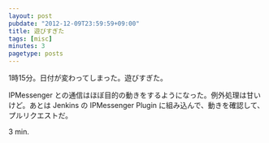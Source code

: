 ```yaml
---
layout: post
pubdate: "2012-12-09T23:59:59+09:00"
title: 遊びすぎた
tags: [misc]
minutes: 3
pagetype: posts
---
```

1時15分。日付が変わってしまった。遊びすぎた。

IPMessenger との通信はほぼ目的の動きをするようになった。例外処理は甘いけど。あとは Jenkins の IPMessenger Plugin に組み込んで、動きを確認して、プルリクエストだ。

3 min.
